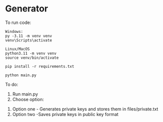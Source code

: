 # Generator


To run code:

```
Windows:
py -3.11 -m venv venv
venv\Scripts\activate
```
```
Linux/MacOS
python3.11 -m venv venv
source venv/bin/activate
```
```
pip install -r requirements.txt
```
```
python main.py
```

To do:
1) Run main.py
2) Choose option:
1. Option one - Generates private keys and stores them in files/private.txt
2. Option two -Saves private keys in public key format 
